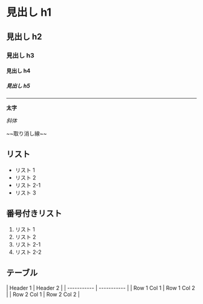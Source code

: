 <h1>見出し h1</h1>
<h2>見出し h2</h2>
<h3>見出し h3</h3>
<h4>見出し h4</h4>
<h5>見出し h5</h5>
<hr />
<p><strong>太字</strong></p>
<p><em>斜体</em></p>
<p>~~取り消し線~~</p>
<h2>リスト</h2>
<ul>
<li>リスト 1</li>
<li>リスト 2</li>
<li>リスト 2-1</li>
<li>リスト 3</li>
</ul>
<h2>番号付きリスト</h2>
<ol>
<li>リスト 1</li>
<li>リスト 2</li>
<li>リスト 2-1</li>
<li>リスト 2-2</li>
</ol>
<h2>テーブル</h2>
<p>| Header 1    | Header 2    |
| ----------- | ----------- |
| Row 1 Col 1 | Row 1 Col 2 |
| Row 2 Col 1 | Row 2 Col 2 |</p>